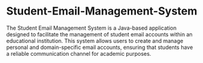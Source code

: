 # Student-Email-Management-System
The Student Email Management System is a Java-based application designed to facilitate the management of student email accounts within an educational institution. This system allows users to create and manage personal and domain-specific email accounts, ensuring that students have a reliable communication channel for academic purposes.
